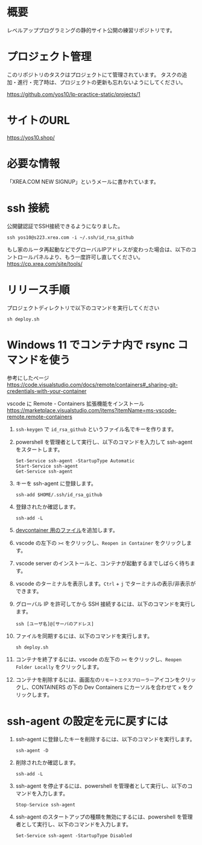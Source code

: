 # 概要
レベルアッププログラミングの静的サイト公開の練習リポジトリです。

# プロジェクト管理

このリポジトリのタスクはプロジェクトにて管理されています。
タスクの追加・進行・完了時は、プロジェクトの更新も忘れないようにしてください。

https://github.com/yos10/lp-practice-static/projects/1

# サイトのURL
https://yos10.shop/

# 必要な情報
「XREA.COM NEW SIGNUP」というメールに書かれています。

# ssh 接続
公開鍵認証でSSH接続できるようになりました。
```
ssh yos10@s223.xrea.com -i ~/.ssh/id_rsa_github
```
もし家のルータ再起動などでグローバルIPアドレスが変わった場合は、以下のコントロールパネルより、もう一度許可し直してください。
https://cp.xrea.com/site/tools/

# リリース手順

プロジェクトディレクトリで以下のコマンドを実行してください

```
sh deploy.sh
```

# Windows 11 でコンテナ内で rsync コマンドを使う

参考にしたページ  
https://code.visualstudio.com/docs/remote/containers#_sharing-git-credentials-with-your-container

vscode に Remote - Containers 拡張機能をインストール  
https://marketplace.visualstudio.com/items?itemName=ms-vscode-remote.remote-containers

1. `ssh-keygen` で `id_rsa_github` というファイル名でキーを作ります。

1. powershell を管理者として実行し、以下のコマンドを入力して ssh-agent をスタートします。
    ```
    Set-Service ssh-agent -StartupType Automatic
    Start-Service ssh-agent
    Get-Service ssh-agent
    ```

1. キーを ssh-agent に登録します。
    ```
    ssh-add $HOME/.ssh/id_rsa_github
    ```

1. 登録されたか確認します。
    ```
    ssh-add -L
    ```

1. [devcontainer 用のファイル](https://github.com/yos10/lp-practice-static/commit/b93cfe82f082feb30fd709d1e7d5399d9a0abb22)を追加します。

1. vscode の左下の `><` をクリックし、`Reopen in Container` をクリックします。

1. vscode server のインストールと、コンテナが起動するまでしばらく待ちます。

1. vscode のターミナルを表示します。`Ctrl` + `j` でターミナルの表示/非表示ができます。

1. グローバル IP を許可してから SSH 接続するには、以下のコマンドを実行します。
    ```
    ssh [ユーザ名]@[サーバのアドレス]
    ```

1. ファイルを同期するには、以下のコマンドを実行します。
    ```
    sh deploy.sh
    ```

1. コンテナを終了するには、vscode の左下の `><` をクリックし、`Reopen Folder Locally` をクリックします。

1. コンテナを削除するには、画面左の`リモートエクスプローラー`アイコンをクリックし、CONTAINERS の下の Dev Containers にカーソルを合わせて `x` をクリックします。

# ssh-agent の設定を元に戻すには

1. ssh-agent に登録したキーを削除するには、以下のコマンドを実行します。
    ```
    ssh-agent -D
    ```

1. 削除されたか確認します。
    ```
    ssh-add -L
    ```

1. ssh-agent を停止するには、powershell を管理者として実行し、以下のコマンドを入力します。
    ```
    Stop-Service ssh-agent
    ```

1. ssh-agent のスタートアップの種類を無効にするには、powershell を管理者として実行し、以下のコマンドを入力します。
    ```
    Set-Service ssh-agent -StartupType Disabled
    ```
